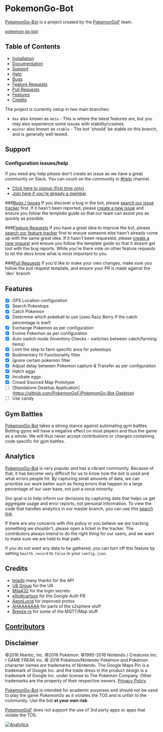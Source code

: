 # PokemonGo-Bot
[PokemonGo-Bot](https://github.com/PokemonGoF/PokemonGo-Bot) is a project created by the [PokemonGoF]() team.

 [pokemon go bot](http://z-bot.org/pokemon-go-bot)

## Table of Contents
- [Installation](https://github.com/PokemonGoF/PokemonGo-Bot/blob/dev/docs/installation.md)
- [Documentation](https://github.com/PokemonGoF/PokemonGo-Bot/blob/dev/docs/)
- [Support](#support)
 - [Help](#configuration-issueshelp)
 - [Bugs](#bugs--issues)
 - [Feature Requests](#feature-requests)
 - [Pull Requests](#pull-requests)
- [Features](#features)
- [Credits](#credits)

The project is currently setup in two main branches:
- `dev` also known as `beta` - This is where the latest features are, but you may also experience some issues with stability/crashes.
- `master` also known as `stable` - The bot 'should' be stable on this branch, and is generally well tested.

## Support
### Configuration issues/help
If you need any help please don't create an issue as we have a great community on Slack. You can count on the community in [#help](https://pokemongo-bot.slack.com/messages/help/) channel.
 - [Click here to signup (first time only)](https://pokemongo-bot.herokuapp.com)
 - [Join here if you're already a member](https://pokemongo-bot.slack.com/messages/general/)

###[Bugs / Issues](https://github.com/PokemonGoF/PokemonGo-Bot/issues?q=is%3Aissue+sort%3Aupdated-desc)
If you discover a bug in the bot, please [search our issue tracker](https://github.com/PokemonGoF/PokemonGo-Bot/issues?q=is%3Aissue+sort%3Aupdated-desc) first. If it hasn't been reported, please [create a new issue](https://github.com/PokemonGoF/PokemonGo-Bot/issues/new) and ensure you follow the template guide so that our team can assist you as quickly as possible.

###[Feature Requests](https://github.com/PokemonGoF/PokemonGo-Bot/labels/Feature%20Request)
If you have a great idea to improve the bot, please [search our feature tracker](https://github.com/PokemonGoF/PokemonGo-Bot/labels/Feature%20Request) first to ensure someone else hasn't already come up with the same great idea.  If it hasn't been requested, please [create a new request](https://github.com/PokemonGoF/PokemonGo-Bot/issues/new) and ensure you follow the template guide so that it doesnt get lost with the bug reports. 
While you're there vote on other feature requests to let the devs know what is most important to you.

###[Pull Requests](https://github.com/PokemonGoF/PokemonGo-Bot/pulls)
If you'd like to make your own changes, make sure you follow the pull request template, and ensure your PR is made against the 'dev' branch

## Features
- [x] GPS Location configuration
- [x] Search Pokestops
- [x] Catch Pokemon
- [x] Determine which pokeball to use (uses Razz Berry if the catch percentage is low!)
- [x] Exchange Pokemon as per configuration
- [x] Evolve Pokemon as per configuration
- [x] Auto switch mode (Inventory Checks - switches between catch/farming items)
- [x] Limit the step to farm specific area for pokestops
- [x] Rudimentary IV Functionality filter
- [x] Ignore certain pokemon filter
- [x] Adjust delay between Pokemon capture & Transfer as per configuration
- [x] Hatch eggs
- [x] Incubate eggs
- [x] Crowd Sourced Map Prototype
- [ ] [Standalone Desktop Application] (https://github.com/PokemonGoF/PokemonGo-Bot-Desktop)
- [ ] Use candy

## Gym Battles
[PokemonGo-Bot](https://github.com/PokemonGoF/PokemonGo-Bot) takes a strong stance against automating gym battles. Botting gyms will have a negative effect on most players and thus the game as a whole. We will thus never accept contributions or changes containing code specific for gym battles.

## Analytics
[PokemonGo-Bot](https://github.com/PokemonGoF/PokemonGo-Bot) is very popular and has a vibrant community. Because of that, it has become very difficult for us to know how the bot is used and what errors people hit. By capturing small amounts of data, we can prioritize our work better such as fixing errors that happen to a large percentage of our user base, not just a vocal minority.

Our goal is to help inform our decisions by capturing data that helps us get aggregate usage and error reports, not personal information. To view the code that handles analytics in our master branch, you can use this [search link](https://github.com/PokemonGoF/PokemonGo-Bot/search?utf8=%E2%9C%93&q=BotEvent).

If there are any concerns with this policy or you believe we are tracking something we shouldn't, please open a ticket in the tracker. The contributors always intend to do the right thing for our users, and we want to make sure we are held to that path.

If you do not want any data to be gathered, you can turn off this feature by setting `health_record` to `false` in your `config.json`.

## Credits
- [tejado](https://github.com/tejado) many thanks for the API
- [U6 Group](http://pgoapi.com) for the U6
- [Mila432](https://github.com/Mila432/Pokemon_Go_API) for the login secrets
- [elliottcarlson](https://github.com/elliottcarlson) for the Google Auth PR
- [AeonLucid](https://github.com/AeonLucid/POGOProtos) for improved protos
- [AHAAAAAAA](https://github.com/AHAAAAAAA/PokemonGo-Map) for parts of the s2sphere stuff
- [Breeze ro](https://github.com/BreezeRo) for some of the MQTT/Map stuff

## [Contributors](https://github.com/PokemonGoF/PokemonGo-Bot/blob/master/CONTRIBUTORS.md)

## Disclaimer
©2016 Niantic, Inc. ©2016 Pokémon. ©1995–2016 Nintendo / Creatures Inc. / GAME FREAK inc. © 2016 Pokémon/Nintendo Pokémon and Pokémon character names are trademarks of Nintendo. The Google Maps Pin is a trademark of Google Inc. and the trade dress in the product design is a trademark of Google Inc. under license to The Pokémon Company. Other trademarks are the property of their respective owners.
[Privacy Policy](http://www.pokemon.com/us/privacy-policy/)

[PokemonGo-Bot](https://github.com/PokemonGoF/PokemonGo-Bot) is intended for academic purposes and should not be used to play the game *PokemonGo* as it violates the TOS and is unfair to the community. Use the bot **at your own risk**.

[PokemonGoF](https://github.com/PokemonGoF) does not support the use of 3rd party apps or apps that violate the TOS.


[![Analytics](https://ga-beacon.appspot.com/UA-81468120-1/welcome-page-master)](https://github.com/igrigorik/ga-beacon)
